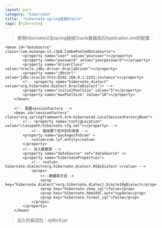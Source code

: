 ```yaml
---
layout: post
category: "hibernate"
title:  "hibernate-spring链接Oracle"
tags: [hibernate]
---
```


> 使用hibernate以及spring链接Oracle数据库的Application.xml的配置：  

    <bean id="dataSource" class="com.mchange.v2.c3p0.ComboPooledDataSource">
    		<property name="user" value="youruser"></property>
    		<property name="password" value="yourpassword"></property>
    		<property name="driverClass" value="oracle.jdbc.driver.OracleDriver"></property>
    		<property name="jdbcUrl" value="jdbc:oracle:thin:@192.168.0.1:1521:instance"></property>
    		<!-- <property name="hibernate.dialect" value="org.hibernate.dialect.OracleDialect"/> -->
    		<property name="initialPoolSize" value="5"></property>
    		<property name="maxPoolSize" value="10"></property>
    	</bean>
    	
    	<!-- 配置sessionFactory -->
    	<bean id="sessionFactory" class="org.springframework.orm.hibernate4.LocalSessionFactoryBean">
    		<!-- <property name="configLocation" value="classpath:hibernate.cfg.xml"></property> -->	
    			<!-- 查找哪个包中的实体类 -->
    		<property name="packagesToScan" >
    			<value>com.lyf.entity</value>
    		</property>
    		<!-- 注入数据源 -->
    		<property name="dataSource" ref="dataSource" />
    		<property name="hibernateProperties">
    			<!-- <value> hibernate.dialect=org.hibernate.dialect.HSQLDialect </value> -->
    			<props> 
                    <!--数据库方言-->
    				<prop key="hibernate.dialect">org.hibernate.dialect.Oracle10gDialect</prop>
    				<prop key="hibernate.show_sql">false</prop>
    				<prop key="hibernate.hbm2ddl.auto">update</prop>
    				<prop key="hibernate.format_sql">false</prop>
    			</props>
    		</property>
    	</bean>  


> 加入的驱动包：ojdbc6.jar.